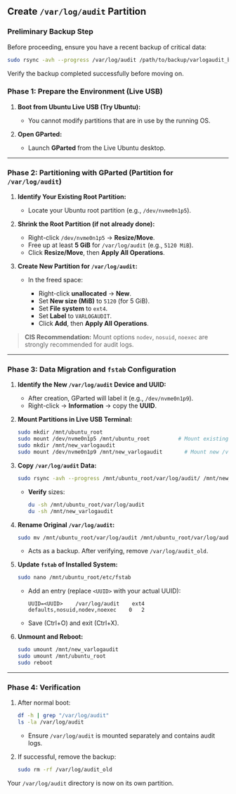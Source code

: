 ## Create `/var/log/audit` Partition

### Preliminary Backup Step

Before proceeding, ensure you have a recent backup of critical data:

```bash
sudo rsync -avh --progress /var/log/audit /path/to/backup/varlogaudit_backup_
```

Verify the backup completed successfully before moving on.

### Phase 1: Prepare the Environment (Live USB)

1. **Boot from Ubuntu Live USB (Try Ubuntu):**

   * You cannot modify partitions that are in use by the running OS.

2. **Open GParted:**

   * Launch **GParted** from the Live Ubuntu desktop.

---

### Phase 2: Partitioning with GParted (Partition for `/var/log/audit`)

1. **Identify Your Existing Root Partition:**

   * Locate your Ubuntu root partition (e.g., `/dev/nvme0n1p5`).

2. **Shrink the Root Partition (if not already done):**

   * Right-click `/dev/nvme0n1p5` → **Resize/Move**.
   * Free up at least **5 GiB** for `/var/log/audit` (e.g., `5120 MiB`).
   * Click **Resize/Move**, then **Apply All Operations**.

3. **Create New Partition for `/var/log/audit`:**

   * In the freed space:

     * Right-click **unallocated** → **New**.
     * Set **New size (MiB)** to `5120` (for 5 GiB).
     * Set **File system** to `ext4`.
     * Set **Label** to `VARLOGAUDIT`.
     * Click **Add**, then **Apply All Operations**.

> **CIS Recommendation:** Mount options `nodev`, `nosuid`, `noexec` are strongly recommended for audit logs.

---

### Phase 3: Data Migration and `fstab` Configuration

1. **Identify the New `/var/log/audit` Device and UUID:**

   * After creation, GParted will label it (e.g., `/dev/nvme0n1p9`).
   * Right-click → **Information** → copy the **UUID**.

2. **Mount Partitions in Live USB Terminal:**

   ```bash
   sudo mkdir /mnt/ubuntu_root
   sudo mount /dev/nvme0n1p5 /mnt/ubuntu_root         # Mount existing root
   sudo mkdir /mnt/new_varlogaudit
   sudo mount /dev/nvme0n1p9 /mnt/new_varlogaudit       # Mount new /var/log/audit
   ```

3. **Copy `/var/log/audit` Data:**

   ```bash
   sudo rsync -avh --progress /mnt/ubuntu_root/var/log/audit/ /mnt/new_varlogaudit/
   ```

   * **Verify** sizes:

     ```bash
     du -sh /mnt/ubuntu_root/var/log/audit
     du -sh /mnt/new_varlogaudit
     ```

4. **Rename Original `/var/log/audit`:**

   ```bash
   sudo mv /mnt/ubuntu_root/var/log/audit /mnt/ubuntu_root/var/log/audit_old
   ```

   * Acts as a backup. After verifying, remove `/var/log/audit_old`.

5. **Update `fstab` of Installed System:**

   ```bash
   sudo nano /mnt/ubuntu_root/etc/fstab
   ```

   * Add an entry (replace `<UUID>` with your actual UUID):

     ```
     UUID=<UUID>    /var/log/audit    ext4    defaults,nosuid,nodev,noexec    0   2
     ```
   * Save (Ctrl+O) and exit (Ctrl+X).

6. **Unmount and Reboot:**

   ```bash
   sudo umount /mnt/new_varlogaudit
   sudo umount /mnt/ubuntu_root
   sudo reboot
   ```

---

### Phase 4: Verification

1. After normal boot:

   ```bash
   df -h | grep "/var/log/audit"
   ls -la /var/log/audit
   ```

   * Ensure `/var/log/audit` is mounted separately and contains audit logs.

2. If successful, remove the backup:

   ```bash
   sudo rm -rf /var/log/audit_old
   ```

Your `/var/log/audit` directory is now on its own partition.
